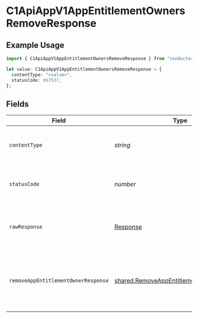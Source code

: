 # C1ApiAppV1AppEntitlementOwnersRemoveResponse

## Example Usage

```typescript
import { C1ApiAppV1AppEntitlementOwnersRemoveResponse } from "conductorone-sdk-typescript/sdk/models/operations";

let value: C1ApiAppV1AppEntitlementOwnersRemoveResponse = {
  contentType: "<value>",
  statusCode: 867537,
};
```

## Fields

| Field                                                                                                       | Type                                                                                                        | Required                                                                                                    | Description                                                                                                 |
| ----------------------------------------------------------------------------------------------------------- | ----------------------------------------------------------------------------------------------------------- | ----------------------------------------------------------------------------------------------------------- | ----------------------------------------------------------------------------------------------------------- |
| `contentType`                                                                                               | *string*                                                                                                    | :heavy_check_mark:                                                                                          | HTTP response content type for this operation                                                               |
| `statusCode`                                                                                                | *number*                                                                                                    | :heavy_check_mark:                                                                                          | HTTP response status code for this operation                                                                |
| `rawResponse`                                                                                               | [Response](https://developer.mozilla.org/en-US/docs/Web/API/Response)                                       | :heavy_check_mark:                                                                                          | Raw HTTP response; suitable for custom response parsing                                                     |
| `removeAppEntitlementOwnerResponse`                                                                         | [shared.RemoveAppEntitlementOwnerResponse](../../../sdk/models/shared/removeappentitlementownerresponse.md) | :heavy_minus_sign:                                                                                          | The empty response message for removing an app entitlement owner.                                           |